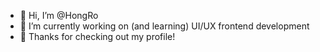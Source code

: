 - 👋 Hi, I’m @HongRo
- 👀 I’m currently working on (and learning) UI/UX frontend development
- 🌱 Thanks for checking out my profile!

<!---
HongRo/HongRo is a ✨ special ✨ repository because its `README.md` (this file) appears on your GitHub profile.
You can click the Preview link to take a look at your changes.
--->
